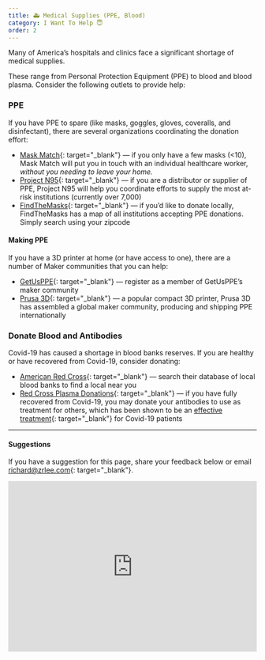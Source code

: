 ```yaml
---
title: 🚑 Medical Supplies (PPE, Blood)
category: I Want To Help ️😇
order: 2
---
```


Many of America’s hospitals and clinics face a significant shortage of medical supplies.

These range from Personal Protection Equipment (PPE) to blood and blood plasma. Consider the following outlets to provide help:

### PPE

If you have PPE to spare (like masks, goggles, gloves, coveralls, and disinfectant), there are several organizations coordinating the donation effort:

* [Mask Match](https://www.mask-match.com/?utm_source=crisiscommunity.com){: target="_blank"} — if you only have a few masks (&lt;10), Mask Match will put you in touch with an individual healthcare worker, *without you needing to leave your home.*
* [Project N95](https://www.projectn95.org/?utm_source=crisiscommunity.com){: target="_blank"} — if you are a distributor or supplier of PPE, Project N95 will help you coordinate efforts to supply the most at-risk institutions (currently over 7,000)
* [FindTheMasks](https://www.findthemasks.com/?utm_source=crisiscommunity.com){: target="_blank"} — if you’d like to donate locally, FindTheMasks has a map of all institutions accepting PPE donations. Simply search using your zipcode

#### Making PPE

If you have a 3D printer at home (or have access to one), there are a number of Maker communities that you can help:

* [GetUsPPE](https://www.getusppe.org/makers/?utm_source=crisiscommunity.com){: target="_blank"} — register as a member of GetUsPPE’s maker community
* [Prusa 3D](https://www.prusa3d.com/covid19/?utm_source=crisiscommunity.com){: target="_blank"} — a popular compact 3D printer, Prusa 3D has assembled a global maker community, producing and shipping PPE internationally

### Donate Blood and Antibodies

Covid-19 has caused a shortage in blood banks reserves. If you are healthy or have recovered from Covid-19, consider donating:

* [American Red Cross](https://www.redcrossblood.org/give.html/find-drive/?utm_source=crisiscommunity.com){: target="_blank"} — search their database of local blood banks to find a local near you
* [Red Cross Plasma Donations](https://www.redcrossblood.org/donate-blood/dlp/plasma-donations-from-recovered-covid-19-patients.html/?utm_source=crisiscommunity.com){: target="_blank"} — if you have fully recovered from Covid-19, you may donate your antibodies to use as treatment for others, which has been shown to be an [effective treatment](https://www.fda.gov/emergency-preparedness-and-response/coronavirus-disease-2019-covid-19/donate-covid-19-plasma/?utm_source=crisiscommunity.com){: target="_blank"} for Covid-19 patients

---

#### Suggestions

If you have a suggestion for this page, share your feedback below or email [richard@zrlee.com](mailto:richard@zrlee.com){: target="_blank"}.

<iframe src="https://docs.google.com/forms/d/e/1FAIpQLSdhP6ZAg7uHKNE-Di5EGuRCwhly8vJVmrgkJbJz-6bclcKwtA/viewform?embedded=true" width="100%" height="345" frameborder="0" marginheight="0" marginwidth="0">Loading&amp;hellip;</iframe>
